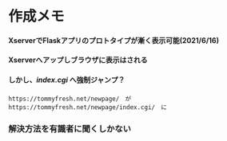 # 作成メモ
#### XserverでFlaskアプリのプロトタイプが漸く表示可能(2021/6/16)

#### Xserverへアップしブラウザに表示はされる

#### しかし、*index.cgi* へ強制ジャンプ？
    https://tommyfresh.net/newpage/　が
    https://tommyfresh.net/newpage/index.cgi/　に

### 解決方法を有識者に聞くしかない




